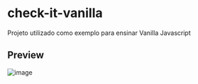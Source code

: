 # check-it-vanilla
Projeto utilizado como exemplo para ensinar Vanilla Javascript

## Preview
![image](https://user-images.githubusercontent.com/5041887/156890543-2dbede6d-27ec-4cee-b4e6-cee198206181.png)
